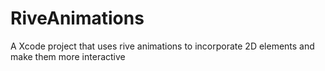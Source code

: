 # RiveAnimations
A Xcode project that uses rive animations to incorporate 2D elements and make them more interactive 
